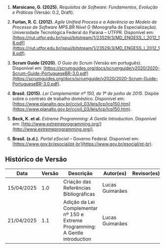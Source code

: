 1. **Marsicano, G. (2025).** _Requisitos de Software: Fundamentos, Evolução e Práticas_ (Versão: 0.2, Draft). 

2. **Furlan, R. C. (2012).** _Agile Unified Process e a Aderência ao Modelo de Processo de Software MPS.BR Nível G_ (Monografia de Especialização). Universidade Tecnológica Federal do Paraná – UTFPR. Disponível em: [https://riut.utfpr.edu.br/jspui/bitstream/1/23529/3/MD_ENGESS_I_2012_18.pdf](https://riut.utfpr.edu.br/jspui/bitstream/1/23529/3/MD_ENGESS_I_2012_18.pdf).

3. **Scrum Guide (2020).** _O Guia do Scrum_ (Versão em português). Disponível em: [https://scrumguides.org/docs/scrumguide/v2020/2020-Scrum-Guide-PortugueseBR-3.0.pdf](https://scrumguides.org/docs/scrumguide/v2020/2020-Scrum-Guide-PortugueseBR-3.0.pdf).

4. **Brasil. (2015).** _Lei Complementar nº 150, de 1º de junho de 2015_. Dispõe sobre o contrato de trabalho doméstico. Disponível em: [https://www.planalto.gov.br/ccivil_03/leis/lcp/lcp150.htm](https://www.planalto.gov.br/ccivil_03/leis/lcp/lcp150.htm).

5. **Beck, K. et al.** _Extreme Programming: A Gentle Introduction_. Disponível em: [http://www.extremeprogramming.org/](http://www.extremeprogramming.org/).

6. **Brasil. (s.d.).** _Portal eSocial_ – Governo Federal. Disponível em: [https://www.gov.br/esocial/pt-br](https://www.gov.br/esocial/pt-br).

## Histórico de Versão

Data     | Versão | Descrição | Autor(es) | Revisor(es)
-------- | ------ | --------- | ----- | ---------
15/04/2025 | 1.0 | Criação das Referências Bibliográficas | Lucas Guimarães | 
21/04/2025 | 1.1 | Adição da Lei Complementar nº 150 e Extreme Programming: A Gentle introduction| Lucas Guimarães | 